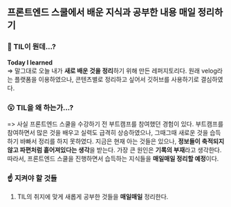 ## 프론트엔드 스쿨에서 배운 지식과 공부한 내용 매일 정리하기

### 🤔 TIL이 뭔데...?

**Today I learned**<br>
=> 말그대로 오늘 내가 **새로 배운 것을 정리**하기 위해 만든 레퍼지토리다. 원래 velog라는 플랫폼을 이용하였으나, 콘텐츠별로 정리하고 싶어서 깃허브를 사용하기로 결심하였다.

### 😮 TIL을 왜 하는가...?

=> 사실 프론트엔드 스쿨을 수강하기 전 부트캠프를 참여했던 경험이 있다. 부트캠프를 참여하면서 많은 것을 배우고 실력도 급격히 상승하였으나, 그때그때 새로운 것을 습득하기 바빠서 정리를 하지 못하였다. 지금은 현재 아는 것들은 있으나, **정보들이 축적되지 않고 파편처럼 흩어져있다는 생각**을 받는다. 가장 큰 원인은 **기록의 부재**라고 생각한다. 따라서, 프론트엔드 스쿨을 진행하면서 습득하는 지식들을 **매일매일 정리할 예정**이다.

### ☝️ 지켜야 할 것들

1. TIL의 취지에 맞게 새롭게 공부한 것들을 **매일매일** 정리한다.
